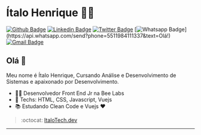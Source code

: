 # Ítalo Henrique :man_technologist:

[![Github Badge](https://img.shields.io/badge/-Github-000?style=flat-square&logo=Github&logoColor=white&link=https://github.com/lucasgdb)](https://github.com/Italo-Tech)
[![Linkedin Badge](https://img.shields.io/badge/-LinkedIn-blue?style=flat-square&logo=Linkedin&logoColor=white&link=https://www.linkedin.com/in/italo-tech/)](https://www.linkedin.com/in/italo-tech/)
[![Twitter Badge](https://img.shields.io/badge/-Twitter-1ca0f1?style=flat-square&labelColor=1ca0f1&logo=twitter&logoColor=white&link=https://twitter.com/taloHenrique20)](https://twitter.com/taloHenrique20)
[![Whatsapp Badge](https://img.shields.io/badge/-Whatsapp-4CA143?style=flat-square&labelColor=4CA143&logo=whatsapp&logoColor=white&link=https://api.whatsapp.com/send?phone=5511984111337&text=Olá!)](https://api.whatsapp.com/send?phone=5511984111337&text=Olá!)
[![Gmail Badge](https://img.shields.io/badge/-Gmail-c14438?style=flat-square&logo=Gmail&logoColor=white&link=mailto:italosantosdick@uni9.edu.br)](mailto:italosantosdick@uni9.edu.br)

## Olá 👋

Meu nome é Ítalo Henrique, Cursando Análise e Desenvolvimento de Sistemas e apaixonado por Desenvolvimento.

- :office_worker: Desenvolvedor Front End Jr na Bee Labs
- :blue_heart: Techs: HTML, CSS, Javascript, Vuejs
- :books: Estudando Clean Code e Vuejs :heart:

> :octocat: [ItaloTech.dev](https://github.com/Italo-Tech)

---
